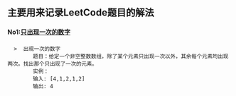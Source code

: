 ## 主要用来记录LeetCode题目的解法

#### No1:[只出现一次的数字](https://github.com/520liuXin/answer-leetcode/blob/master/src/main/java/com/example/demo/answer/No1.java)
      >  出现一次的数字
            题目：给定一个非空整数数组，除了某个元素只出现一次以外，其余每个元素均出现两次。找出那个只出现了一次的元素。
            实例：
            输入: [4,1,2,1,2]
            输出: 4